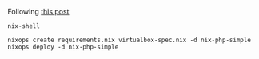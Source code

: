 Following [this post](http://www.foosoft.us/posts/2015-09-25-deploy-a-simple-nixops-website.html)
```
nix-shell

nixops create requirements.nix virtualbox-spec.nix -d nix-php-simple
nixops deploy -d nix-php-simple
```
